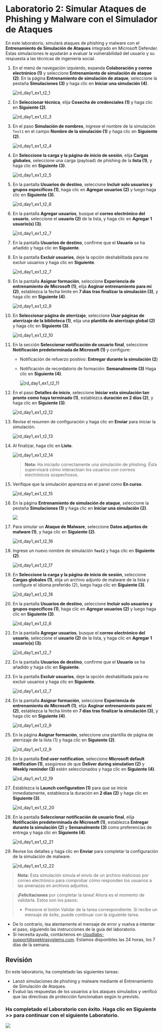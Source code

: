 # Laboratorio 2: Simular Ataques de Phishing y Malware con el Simulador de Ataques

En este laboratorio, simulará ataques de phishing y malware con el **Entrenamiento de Simulación de Ataques** integrado en Microsoft Defender. Estas simulaciones le ayudarán a evaluar la vulnerabilidad del usuario y su respuesta a las técnicas de ingeniería social.

1. En el menú de navegación izquierdo, expanda **Colaboración y correo electrónico (1)** y seleccione **Entrenamiento de simulación de ataque (2)**. En la página **Entrenamiento de simulación de ataque**, seleccione la pestaña **Simulaciones (3)** y haga clic en **Iniciar una simulación (4)**.

   ![rd_day1_ex1_t2_1](../media/combi_g_c_4.png)

1. En **Seleccionar técnica**, elija **Cosecha de credenciales (1)** y haga clic en **Siguiente (2)**.

   ![rd_day1_ex1_t2_3](../media/rd_day1_ex1_t2_3.png)

1. En el paso **Simulación de nombres**, ingrese el nombre de la simulación `Test1` en el campo **Nombre de la simulación (1)** y haga clic en **Siguiente (2)**.

   ![rd_day1_ex1_t2_4](../media/rd_day1_ex1_t2_4.png)

1. En **Seleccione la carga y la página de inicio de sesión**, elija **Cargas globales**, seleccione una carga (payload) de phishing de la **lista (1)**, y haga clic en **Siguiente (3)**.

   ![rd_day1_ex1_t2_5](../media/rd_day1_ex1_t2_5.png)

1. En la pantalla **Usuarios de destino**, seleccione **Incluir solo usuarios y grupos específicos (1)**, haga clic en **Agregar usuarios (2)** y luego haga clic en **Siguiente (3)**.

   ![rd_day1_ex1_t2_6](../media/rd_day1_ex1_t2_6.png)

1. En la pantalla **Agregar usuarios**, busque el **correo electrónico del usuario**, seleccione el **usuario (2)** de la lista, y haga clic en **Agregar 1 usuario(s) (3)**.

   ![rd_day1_ex1_t2_7](../media/rd_day1_ex1_t2_7.png)

1. En la pantalla **Usuarios de destino**, confirme que el **Usuario** se ha añadido y haga clic en **Siguiente**.

1. En la pantalla **Excluir usuarios**, deje la opción deshabilitada para no excluir usuarios y haga clic en **Siguiente**.

   ![rd_day1_ex1_t2_7](../media/combi_g_c_5.png)

1. En la pantalla **Asignar formación**, seleccione **Experiencia de entrenamiento de Microsoft (1)**, elija **Asginar entrenamiento para mí (2)**, establezca la fecha límite en **7 días tras finalizar la simulación (3)**, y haga clic en **Siguiente (4)**.

   ![rd_day1_ex1_t2_9](../media/rd_day1_ex1_t2_9.png)

1. En **Seleccionar página de aterrizaje**, seleccione **Usar páginas de aterrizaje de la biblioteca (1)**, elija una **plantilla de aterrizaje global (2)** y haga clic en **Siguiente (3)**.

    ![rd_day1_ex1_t2_10](../media/rd_day1_ex1_t2_10.png)

1. En la sección **Seleccionar notificación de usuario final**, seleccione **Notificación predeterminada de Microsoft (1)** y configure:
    - Notificación de refuerzo positivo: **Entregar durante la simulación (2**)
    - Notificación de recordatorio de formación: **Semanalmente (3)**
    Haga clic en **Siguiente (4)**.

        ![rd_day1_ex1_t2_11](../media/rd_day1_ex1_t2_11.png)

1. En el paso **Detalles de inicio**, seleccione **Iniciar esta simulación tan pronto como haya terminado (1)**, establezca **duración en 2 días (2)**, y haga clic en **Siguiente (3)**.

    ![rd_day1_ex1_t2_12](../media/rd_day1_ex1_t2_12.png)

1. Revise el resumen de configuración y haga clic en **Enviar** para iniciar la simulación.

    ![rd_day1_ex1_t2_13](../media/rd_day1_ex1_t2_13.png)

1. Al finalizar, haga clic en **Listo**.

    ![rd_day1_ex1_t2_14](../media/rd_day1_ex1_t2_14.png)

    > **Nota:** Ha iniciado correctamente una simulación de phishing. Ésta supervisará cómo interactúan los usuarios con correos electrónicos sospechosos.

1. Verifique que la simulación aparezca en el panel como **En curso**.

    ![rd_day1_ex1_t2_15](../media/rd_day1_ex1_t2_15.png)

1. En la página **Entrenamiento de simulación de ataque**, seleccione la pestaña **Simulaciones (1)** y haga clic en **Iniciar una simulación (2)**.

    ![](../media/combi_g_c_6.png)

1. Para simular un **Ataque de Malware**, seleccione **Datos adjuntos de malware (1)**, y haga clic en **Siguiente (2)**.

    ![rd_day1_ex1_t2_16](../media/rd_day1_ex1_t2_16.png)

1. Ingrese un nuevo nombre de simulación **`Test2`** y haga clic en **Siguiente (2)**.

    ![rd_day1_ex1_t2_17](../media/rd_day1_ex1_t2_17.png)

1. En **Seleccione la carga y la página de inicio de sesión**, seleccione **Cargas globales (1)**, elija un archivo adjunto de malware de la lista y configure el idioma preferido (2), luego haga clic en **Siguiente (3)**.

    ![rd_day1_ex1_t2_18](../media/rd_day1_ex1_t2_18.png)

1. En la pantalla **Usuarios de destino**, seleccione **Incluir solo usuarios y grupos específicos (1)**, haga clic en **Agregar usuarios (2)** y luego haga clic en **Siguiente (3)**.

   ![rd_day1_ex1_t2_6](../media/rd_day1_ex1_t2_6.png)

1. En la pantalla **Agregar usuarios**, busque el **correo electrónico del usuario**, seleccione el **usuario (2)** de la lista, y haga clic en **Agregar 1 usuario(s) (3)**.

   ![rd_day1_ex1_t2_7](../media/rd_day1_ex1_t2_7.png)

1. En la pantalla **Usuarios de destino**, confirme que el **Usuario** se ha añadido y haga clic en **Siguiente**.

1. En la pantalla **Excluir usuarios**, deje la opción deshabilitada para no excluir usuarios y haga clic en **Siguiente**.

   ![rd_day1_ex1_t2_7](../media/combi_g_c_5.png)

1. En la pantalla **Asignar formación**, seleccione **Experiencia de entrenamiento de Microsoft (1)**, elija **Asginar entrenamiento para mí (2)**, establezca la fecha límite en **7 días tras finalizar la simulación (3)**, y haga clic en **Siguiente (4)**.

   ![rd_day1_ex1_t2_9](../media/rd_day1_ex1_t2_9.png)

1. En la página **Asignar formación**, seleccione una plantilla de página de aterrizaje de la lista (1) y haga clic en **Siguiente (2)**.

   ![rd_day1_ex1_t2_9](../media/combi_g_c_7.png)

1. En la pantalla **End user notification**, seleccione **Microsoft default notification (1)**, asegúrese de que **Deliver during simulation (2)** y **Weekly reminder (3)** estén seleccionados y haga clic en **Siguiente (4)**.

    ![rd_day1_ex1_t2_19](../media/rd_day1_ex1_t2_19.png)

1. Establezca la **Launch configuration (1)** para que se inicie inmediatamente, establezca la duración en **2 días (2)** y haga clic en **Siguiente (3)**.

    ![rd_day1_ex1_t2_20](../media/rd_day1_ex1_t2_20.png)

1. En la pantalla **Seleccionar notificación de usuario final**, elija **Notificación predeterminada de Microsoft (1)**, establezca **Entregar durante la simulación (2)** y **Semanalmente (3)** como preferencias de entrega y haga clic en **Siguiente (4)**.

    ![rd_day1_ex1_t2_21](../media/rd_day1_ex1_t2_21.png)

1. Revise los detalles y haga clic en **Enviar** para completar la configuración de la simulación de malware.

    ![rd_day1_ex1_t2_22](../media/rd_day1_ex1_t2_22.png)

> **Nota:** Esta simulación simula el envío de un archivo malicioso por correo electrónico para comprobar cómo responden los usuarios a las amenazas en archivos adjuntos.

> **¡Felicitaciones** por completar la tarea! Ahora es el momento de validarla. Estos son los pasos:
> - Presione el botón Validar de la tarea correspondiente. Si recibe un mensaje de éxito, puede continuar con la siguiente tarea. 
- De lo contrario, lea atentamente el mensaje de error y vuelva a intentar el paso, siguiendo las instrucciones de la guía del laboratorio.
- Si necesita ayuda, contáctenos en cloudlabs-support@spektrasystems.com. Estamos disponibles las 24 horas, los 7 días de la semana.  
<validation step="eb927b6a-3f37-4714-9622-000f458f8bac" />

## Revisión

En este laboratorio, ha completado las siguientes tareas:

- Lanzó simulaciones de phishing y malware mediante el Entrenamiento de Simulación de Ataques.
- Evaluó las respuestas de los usuarios a los ataques simulados y verificó que las directivas de protección funcionaban según lo previsto.

### Ha completado el Laboratorio con éxito. Haga clic en **Siguiente >>** para continuar con el siguiente Laboratorio.

![](../media/rd_gs_1_9.png)